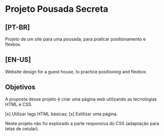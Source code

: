 # Projeto Pousada Secreta

## [PT-BR]
Projeto de um site para uma pousada, para praticar positionamento e flexbox.

## [EN-US]
Website design for a guest house, to practice positioning and flexbox.

## Objetivos
A proposta desse projeto é criar uma página web utilizando as tecnologias HTML e CSS.

[x] Utilizar tags HTML básicas;
[x] Estilizar uma página.

Neste projeto não foi explorado a parte responsiva do CSS (adaptação para telas de celular).


